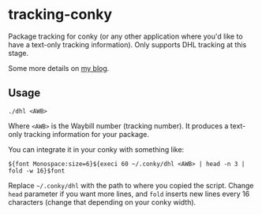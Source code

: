 tracking-conky
==============

Package tracking for conky (or any other application where you'd like to have a text-only tracking information). Only supports DHL tracking at this stage.

Some more details on [my blog](http://drinkcat.blogspot.com/2013/09/tracking-your-dhl-package-in-conky.html).

Usage
-----

```
./dhl <AWB>
```

Where `<AWB>` is the Waybill number (tracking number). It produces a text-only tracking information for your package.

You can integrate it in your conky with something like:

```
${font Monospace:size=6}${execi 60 ~/.conky/dhl <AWB> | head -n 3 | fold -w 16}$font
```

Replace `~/.conky/dhl` with the path to where you copied the script. Change `head` parameter if you want more lines, and `fold` inserts new lines every 16 characters (change that depending on your conky width).
